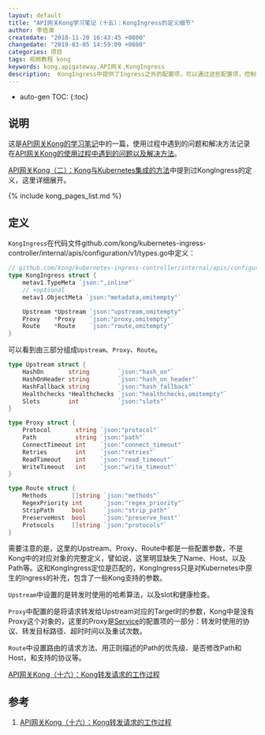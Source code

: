 ```yaml
---
layout: default
title: "API网关Kong学习笔记（十五）：KongIngress的定义细节"
author: 李佶澳
createdate: "2018-11-20 16:43:45 +0800"
changedate: "2019-03-05 14:59:09 +0800"
categories: 项目
tags: 视频教程 kong 
keywords: kong,apigateway,API网关,KongIngress
description:  KongIngress中提供了Ingress之外的配置项，可以通过这些配置项，控制请求转发过程
---
```


* auto-gen TOC:
{:toc}

## 说明

这是[API网关Kong的学习笔记](https://www.lijiaocn.com/tags/class.html)中的一篇，使用过程中遇到的问题和解决方法记录在[API网关Kong的使用过程中遇到的问题以及解决方法](https://www.lijiaocn.com/%E9%97%AE%E9%A2%98/2018/09/30/kong-usage-problem-and-solution.html)。

[API网关Kong（二）：Kong与Kubernetes集成的方法](https://www.lijiaocn.com/%E9%A1%B9%E7%9B%AE/2018/09/30/integrate-kubernetes-with-kong.html#customresourcedefinitions)中提到过KongIngress的定义，这里详细展开。

{% include kong_pages_list.md %}

## 定义

`KongIngress`在代码文件github.com/kong/kubernetes-ingress-controller/internal/apis/configuration/v1/types.go中定义：

```go
// github.com/kong/kubernetes-ingress-controller/internal/apis/configuration/v1/types.go中定义
type KongIngress struct {
	metav1.TypeMeta `json:",inline"`
	// +optional
	metav1.ObjectMeta `json:"metadata,omitempty"`

	Upstream *Upstream `json:"upstream,omitempty"`
	Proxy    *Proxy    `json:"proxy,omitempty"`
	Route    *Route    `json:"route,omitempty"`
}
```

可以看到由三部分组成`Upstream`、`Proxy`、`Route`。

```go
type Upstream struct {
	HashOn       string        `json:"hash_on"`
	HashOnHeader string        `json:"hash_on_header"`
	HashFallback string        `json:"hash_fallback"`
	Healthchecks *Healthchecks `json:"healthchecks,omitempty"`
	Slots        int           `json:"slots"`
}

type Proxy struct {
	Protocol       string `json:"protocol"`
	Path           string `json:"path"`
	ConnectTimeout int    `json:"connect_timeout"`
	Retries        int    `json:"retries"`
	ReadTimeout    int    `json:"read_timeout"`
	WriteTimeout   int    `json:"write_timeout"`
}

type Route struct {
	Methods       []string `json:"methods"`
	RegexPriority int      `json:"regex_priority"`
	StripPath     bool     `json:"strip_path"`
	PreserveHost  bool     `json:"preserve_host"`
	Protocols     []string `json:"protocols"`
}
```

需要注意的是，这里的Upstream、Proxy、Route中都是一些配置参数，不是Kong中的对应对象的完整定义，譬如说，这里明显缺失了Name、Host、以及Path等。这和KongIngress定位是匹配的，KongIngress只是对Kubernetes中原生的Ingress的补充，包含了一些Kong支持的参数。

`Upstream`中设置的是转发时使用的哈希算法，以及slot和健康检查。

`Proxy`中配置的是将请求转发给Upstream对应的Target时的参数，Kong中是没有Proxy这个对象的，这里的Proxy是[Service](https://docs.konghq.com/0.14.x/admin-api/#service-object)的配置项的一部分：转发时使用的协议、转发目标路径、超时时间以及重试次数。

`Route`中设置路由的请求方法、用正则描述的Path的优先级、是否修改Path和Host，和支持的协议等。

[API网关Kong（十六）：Kong转发请求的工作过程][1]

## 参考

1. [API网关Kong（十六）：Kong转发请求的工作过程][1]

[1]: https://www.lijiaocn.com/%E9%A1%B9%E7%9B%AE/2018/11/20/kong-features-16-work-process.html "API网关Kong（十六）：Kong转发请求的工作过程"
